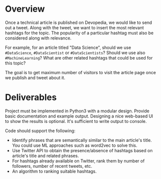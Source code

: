 # Overview

Once a technical article is published on Devopedia, we would like to send out a tweet. Along with the tweet, we want to insert the most relevant hashtags for the topic. The popularity of a particular hashtag must also be considered along with relevance.

For example, for an article titled "Data Science", should we use `#DataScience`, `#DataScientist` or `#DataScientists`? Should we use also `#MachineLearning`? What are other related hashtags that could be used for this topic?

The goal is to get maximum number of visitors to visit the article page once we publish and tweet about it.


# Deliverables

Project must be implemented in Python3 with a modular design. Provide basic documentation and example output. Designing a nice web-based UI to show the results is optional. It's sufficient to write output to console.

Code should support the following:
* Identify phrases that are semantically similar to the main article's title. You could use ML approaches such as word2vec to solve this.
* Use Twitter API to obtain the presence/absence of hashtags based on article's title and related phrases.
* For hashtags already available on Twitter, rank them by number of followers, number of recent tweets, etc.
* An algorithm to ranking suitable hashtags.